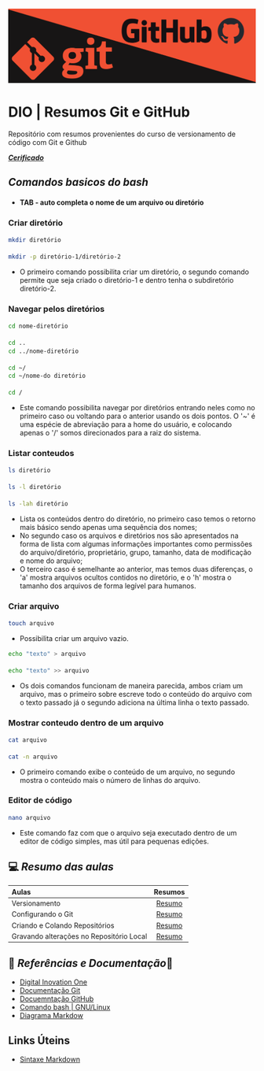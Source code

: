 ![Banner Git e Github](img/banner-git-github.png)

# DIO | Resumos Git e GitHub

Repositório com resumos provenientes do curso de versionamento de código com Git e Github

[***Cerificado***](https://www.dio.me/certificate/5B414621/share)

## *Comandos basicos do bash*

- #### TAB -  auto completa o nome de um arquivo ou diretório

### Criar diretório
```bash
mkdir diretório

mkdir -p diretório-1/diretório-2
```
* O primeiro comando possibilita criar um diretório, o segundo comando permite que seja criado o diretório-1 e dentro tenha o subdiretório diretório-2.

### Navegar pelos diretórios
```bash
cd nome-diretório

cd ..
cd ../nome-diretório

cd ~/
cd ~/nome-do diretório

cd /
```
* Este comando possibilita navegar por diretórios entrando neles como no primeiro caso ou voltando para o anterior usando os dois pontos. O '~' é uma espécie de abreviação para a home do usuário, e colocando apenas o '/' somos direcionados para a raiz do sistema.

### Listar conteudos
```bash
ls diretório

ls -l diretório

ls -lah diretório
```
* Lista os conteúdos dentro do diretório, no primeiro caso temos o retorno mais básico sendo apenas uma sequência dos nomes;
* No segundo caso os arquivos e diretórios nos são apresentados na forma de lista com algumas informações importantes como permissões do arquivo/diretório, proprietário, grupo, tamanho, data de modificação e nome do arquivo;
* O terceiro caso é semelhante ao anterior, mas temos duas diferenças, o 'a' mostra arquivos ocultos contidos no diretório, e o 'h' mostra o tamanho dos arquivos de forma legível para humanos.

### Criar arquivo
```bash
touch arquivo
```
- Possibilita criar um arquivo vazio.

```bash
echo "texto" > arquivo

echo "texto" >> arquivo
```
- Os dois comandos funcionam de maneira parecida, ambos criam um arquivo, mas o primeiro sobre escreve todo o conteúdo do arquivo com o texto passado já o segundo adiciona na última linha o texto passado.

### Mostrar conteudo dentro de um arquivo
```bash
cat arquivo

cat -n arquivo
```
- O primeiro comando exibe o conteúdo de um arquivo, no segundo mostra o conteúdo mais o número de linhas do arquivo.

### Editor de código 
```bash
nano arquivo
```
* Este comando faz com que o arquivo seja executado dentro de um editor de código simples, mas útil para pequenas edições.

## 💻 *Resumo das aulas*
| Aulas | Resumos |
| :------ | :------:|
| Versionamento | [Resumo](resumos/resumo-aula1.md) |
| Configurando o Git | [Resumo](resumos/resumo-aula2.md) |
| Criando e Colando Repositórios | [Resumo](resumos/resumo-aula3.md) |
| Gravando alterações no Repositório Local | [Resumo](resumos/resumo-aula4.md) |


## 🔎 *Referências e Documentação*📗

- [Digital Inovation One](https://https://www.dio.me/)
- [Documentação Git](https://git-scm.com/doc)
- [Docuemntação GitHub](https://dosc.github.com/)
- [Comando bash | GNU/Linux](https://guialinux.uniriotec.br/)
- [Diagrama Markdow](https://support.typora.io/Draw-Diagrams-With-Markdown/)

## Links Úteins
- [Sintaxe Markdown](https://markdownguide.org/basic-syntax/)
